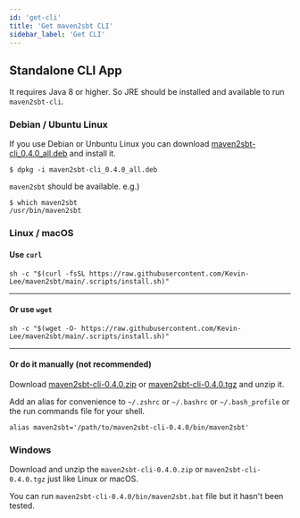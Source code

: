 ```yaml
---
id: 'get-cli'
title: 'Get maven2sbt CLI'
sidebar_label: 'Get CLI'
---
```



## Standalone CLI App

It requires Java 8 or higher. So JRE should be installed and available to run `maven2sbt-cli`.

### Debian / Ubuntu Linux
If you use Debian or Unbuntu Linux you can download [maven2sbt-cli_0.4.0_all.deb](https://github.com/Kevin-Lee/maven2sbt/releases/download/v0.4.0/maven2sbt-cli_0.4.0_all.deb) and install it.
```shell
$ dpkg -i maven2sbt-cli_0.4.0_all.deb 
```
`maven2sbt` should be available.
e.g.)
```shell
$ which maven2sbt
/usr/bin/maven2sbt
```


### Linux / macOS
#### Use `curl`
```shell
sh -c "$(curl -fsSL https://raw.githubusercontent.com/Kevin-Lee/maven2sbt/main/.scripts/install.sh)" 
```
***

#### Or use `wget`
```shell
sh -c "$(wget -O- https://raw.githubusercontent.com/Kevin-Lee/maven2sbt/main/.scripts/install.sh)" 
```
***

#### Or do it manually (not recommended)
  
Download [maven2sbt-cli-0.4.0.zip](https://github.com/Kevin-Lee/maven2sbt/releases/download/v0.4.0/maven2sbt-cli-0.4.0.zip) or [maven2sbt-cli-0.4.0.tgz](https://github.com/Kevin-Lee/maven2sbt/releases/download/v0.4.0/maven2sbt-cli-0.4.0.tgz) and unzip it.
  
Add an alias for convenience to `~/.zshrc` or `~/.bashrc` or `~/.bash_profile` or the run commands file for your shell. 
```shell
alias maven2sbt='/path/to/maven2sbt-cli-0.4.0/bin/maven2sbt'
```


### Windows

Download and unzip the `maven2sbt-cli-0.4.0.zip` or `maven2sbt-cli-0.4.0.tgz` just like Linux or macOS.

You can run `maven2sbt-cli-0.4.0/bin/maven2sbt.bat` file but it hasn't been tested.
